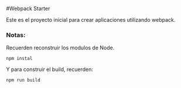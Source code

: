 #Webpack Starter

Este es el proyecto inicial para crear aplicaciones utilizando webpack.

### Notas:
Recuerden reconstruir los modulos de Node.
```
npm instal
```
Y para construir el build, recuerden:
```
npm run build
```

